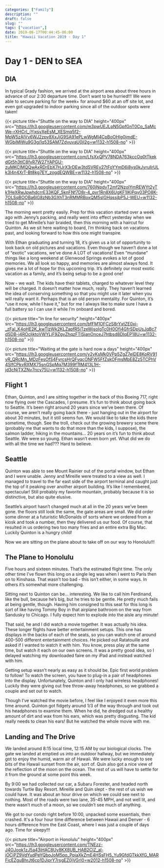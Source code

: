 ```yaml
---
categories: ["Family"]
description: ""
draft: false
slug: ""
tags: ["vacation",]
date: 2019-06-17T00:44:45-06:00
title: "Hawaii Vacation 2019 - Day 1"
---
```


# Day 1 - DEN to SEA
## DIA
In typical Grady fashion, we arrived at the airport area about three hours in advance of our 2:30 departure time. Don’t want to be hurried!!! We were able to secure parking for the week+ for around $60 at an off site lot, and even got upgraded to indoor parking since all of the outdoor spots were taken!

{{< picture title="Shuttle on the way to DIA" height="400px" src="https://lh3.googleusercontent.com/m3pwUEJLpN5GpfGnT0Co_SaMcWe-rXHCrI_jYjxsvXeEsM_XESmq5f2-MpW5zAIVv6WJ2zpv8XxJjG9SA91ePLwWgMI4CpBoOHlg0jmdE-WGbiMlWu9G3gj1q53SAM7ZdvuvaU0jl2g=w1132-h1508-no" >}}

{{< picture title="Shuttle on the way to DIA" height="400px" src="https://lh3.googleusercontent.com/LfsXxQPV78NDA763kccOq0tTkekdGt5h3tlC8fvR7W27YAPGU-zuMKCIMQQwAxRDrEbX7HJrX3rDEw3tdSVREy27tFoYYmD6i8ys0kJyrullrULk3l4n4XrT-Bt8kg7EY_zogdEQWBE=w1132-h1508-no" >}}

{{< picture title="Shuttle on the way to DIA" height="400px" src="https://lh3.googleusercontent.com/760jNpdvT2mf2NzoIYmREWYt2yTk1HeXRwJpwhdcrrE33KQF_5knFNf7D8r-4_pvr1Rn8X6UgKF1IKjPqy03PO8K-7OLSqBOOBa6lG8zNb3GXhT3nRMMRBoxQM5slGHqssjbP5J-WEU=w1132-h1508-no" >}}

The morning went pretty easily. Prep for this vacation started over a week ago with Jenny’s packing, and really went into effect yesterday when we tried to get Mireille’s hair braided, then this morning with a haircut for Quinton. As we sit here waiting to board, I’m thinking back on vacations past, and looking forward to how this one might transpire.

With Ethan graduating and turning 18, it’s given us a lot of opportunity to look back on old pictures and vacations. Even though we haven’t done a lot of “exotic” vacations, we’ve done A LOT of vacations! Even “mundane” things like a long weekend at Glenwood Springs evokes a lot of good memories. We all look so happy, and memories are almost always fond. It gives me a lot of hope for this upcoming trip. It’s definitely our most exotic vacation as a family, and it’s being setup to be a good one!

Now - we wait. The kids have their tablets, charged to whatever level they will be charged. It doesn’t matter how much, really. They haven’t learned the idea of conserving something so that you might use it later when you will really want it. Perhaps that is an old person mentality. For Quinton, it’s “use it now, while I have it,” but for me I always like to make sure I have a full battery so I can use it while I’m onboard and bored.

{{< picture title="In line for security" height="400px" src="https://lh3.googleusercontent.com/bfFM1OFCzS8rYxtZE0xi-_zFaI_K4oHE2K_kwTlzWk2KLZapfR5iTzeWjsoIgTc0H0Ofi4GfrSDpUsJqBc7dSDB-j4ROcljktoVWYLjF9ZgvZhqzFTlSjanOnceJ7htbsd8DIqEP18U=w1132-h1508-no" >}}

{{< picture title="Waiting at the gate is hard now a days" height="400px" src="https://lh3.googleusercontent.com/y2vKsMk0VPp5ZgZ7elDE8KoRV91vR_QRcMn_MDzFesOfS4FyrcsHrQFvqcONFW5FfZskOFmsMbE8Zz5TCPhV4SlfCPkvRXMX75snGSpMq7M399fTtM413L1H-jd3cNjTXZNv7ncv75U=w1132-h1508-no" >}}

## Flight 1
Ethan, Quinton, and I are sitting together in the back of this Boeing 717, right now flying over the Cascades, I presume. It’s fun to think about going back to Seattle. It’s been right around 20 years since we’ve been there. Of course, we aren’t really going back there - just hanging out in the airport for about 30 minutes, but it still seems fun. We would like to take the kids there sometime, though. See the troll, check out the growing brewery scene there (probably me that wants to do that more than the kids, I suppose), the salmon ladder, hiking in the mountains... 20 years on it’s fun to think about Seattle. We were so young. Ethan wasn’t even born yet. What did we do with all the time we had??? Hard to believe.

## Seattle
Quinton was able to see Mount Rainier out of the portal window, but Ethan and I were unable. Jenny and Mireille were treated to a view as well. I managed to travel to the far east side of the airport terminal and caught just the top of it peaking over another airport building. It’s like I remembered, spectacular! Still probably my favorite mountain, probably because it is so distinctive, but also quite elusive.

Seattle’s airport hasn’t changed much at all in the 20 years we’ve been gone. the floors still look the same, the gate areas are small. We did order some dinner at a futuristic McDonalds of sorts where we ordered from a kiosk and took a number, then they delivered us our food. Of course, that resulted in us ordering two too many fries and an entire extra Big Mac. Luckily Quinton is a hungry child!

Now we are sitting on the plane about to take off on our way to Honolulu!!!

## The Plane to Honolulu
Five hours and sixteen minutes. That’s the estimated flight time. The only other time I’ve flown this long on a single leg was when I went to Paris then on to Kinshasa. That wasn’t too bad - this isn’t either, in some ways. In others it’s somewhat more challenging.

Sitting next to Quinton can be... interesting. We like to call him Ferdinand, like the bull, because he’s big, but he tries to be gentle. He pretty much fails at being gentle, though. Having him consigned to this seat for this long is sort of like having Tommy Boy in that airplane bathroom on the way from Sandusky to Chicago. I fully expect him to explode into the aisle any minute!

That said, he and I did watch a movie together. It was actually his idea. These longer flights have better entertainment setups. This one has displays in the backs of each of the seats, so you can watch one of around 400-500 different entertainment choices. He picked out Ratatouille and asked if I wanted to watch it with him. You know, press play at the same time, but watch it each on our own screens. It was a pretty good idea, so I delayed watching my downloaded faire on my iPad and instead watched with him. 

Getting setup wasn’t nearly as easy as it should be. Epic first world problem to follow! To watch the screen, you have to plug-in a pair of headphones into the display. Unfortunately, Quinton and I only had wireless headphones! Luckily they were giving out free throw-away headphones, so we grabbed a couple and set out to watch.

Though I’ve watched the movie before, I feel like I enjoyed it even more this time around. Quinton got fidgety around 1/3 of the way through and took out his headphones to examine them. When he did, he dredged out a healthy amount of dirt and wax from his ears, which was pretty disgusting. The kid really needs to clean his ears! But he watched the whole movie with me.

## Landing and The Drive
We landed around 8:15 local time, 12:15 AM by our biological clocks. The gate we landed at emptied us into an outdoor hallway, but we immediately got to enjoy the humid, warm air of Hawaii. We were lucky enough to see bits of the Hawaii sunset from the air, sort of. Quin also got a nice view of the reflection of the moon on the ocean. The rest of us will have to settle for it from the ground at some point this week.

By 9:00 we had collected our car, a Subaru Forester, and headed north towards Turtle Bay Resort. Mireille and Quin slept - the rest of us wish we could have. It was about an hour drive on which we could see next to nothing. Most of the roads were two lane, 35-45 MPH, and not well lit, and there wasn’t much of a moon, so we couldn’t see much of anything.

We got to our condo right before 10:00, unpacked some essentials, then crashed. It's a four hour time difference between Hawaii and Denver - 6 hours difference from the East Coast, where I was just a couple of days ago. Time for sleepy!!!

{{< picture title="Airport in Honolulu" height="400px" src="https://lh3.googleusercontent.com/TNEzz-J4OJook1zJ5a43iHAC8Uv8KX8UB_HAB2ClZ_al-iOCjPZ9VdYudPeYQboJoM5po_PpiaXkZmE4HSsFH5_Yu9GfdGTkkXfG_MARFicEZguBhrJt6cp1DJiprY7rsgEZ0jVGrI0=w2012-h1508-no" >}}
